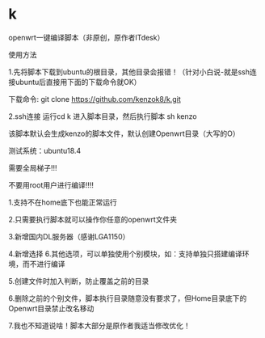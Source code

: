 # k
openwrt一键编译脚本（非原创，原作者ITdesk）


使用方法

1.先将脚本下载到ubuntu的根目录，其他目录会报错！（针对小白说-就是ssh连接ubuntu后直接用下面的下载命令就OK）

下载命令: git clone https://github.com/kenzok8/k.git

2.ssh连接 运行cd k 进入脚本目录，然后执行脚本 sh kenzo

  该脚本默认会生成kenzo的脚本文件，默认创建Openwrt目录（大写的O）


测试系统：ubuntu18.4 

需要全局梯子!!!           
                   
不要用root用户进行编译!!!!
                   
                   
                   
1.支持不在home底下也能正常运行

2.只需要执行脚本就可以操作你任意的openwrt文件夹

3.新增国内DL服务器（感谢LGA1150）

4.新增选择 6.其他选项，可以单独使用个别模块，如：支持单独只搭建编译环境，而不进行编译

5.创建文件时加入判断，防止覆盖之前的目录

6.删除之前的个别文件，脚本执行目录随意没有要求了，但Home目录底下的Openwrt目录禁止改名移动

7.我也不知道说啥！脚本大部分是原作者我适当修改优化！
